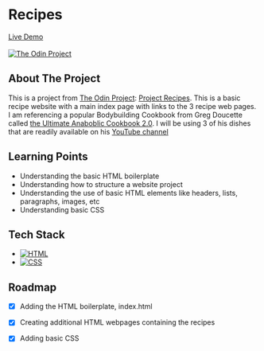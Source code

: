 # Recipes
[Live Demo](https://johnferrancol.github.io/recipes/)</br><br/>
[![The Odin Project](https://img.shields.io/badge/The%20Odin%20Project-A9792B?logo=theodinproject&logoColor=fff)](#)

## About The Project
This is a project from [The Odin Project](https://theodinproject.com): [Project Recipes](https://www.theodinproject.com/lessons/foundations-recipes). This is a basic recipe website with a main index page with links to the 3 recipe web pages. I am referencing a popular Bodybuilding Cookbook from Greg Doucette called [the Ultimate Anaboblic Cookbook 2.0](https://www.gregdoucette.com/products/cookbook-2). I will be using 3 of his dishes that are readily available on his [YouTube channel](https://www.youtube.com/playlist?list=PLNAZHiu0ASAprWRUxQHAiHG1FhlJbyeIm)

## Learning Points
- Understanding the basic HTML boilerplate
- Understanding how to structure a website project
- Understanding the use of basic HTML elements like headers, lists, paragraphs, images, etc
- Understanding basic CSS

## Tech Stack
- [![HTML](https://img.shields.io/badge/HTML-%23E34F26.svg?logo=html5&logoColor=white)](#)
- [![CSS](https://img.shields.io/badge/CSS-1572B6?logo=css3&logoColor=fff)](#)

## Roadmap
- [x] Adding the HTML boilerplate, index.html
- [x] Creating additional HTML webpages containing the recipes
- [x] Adding basic CSS

